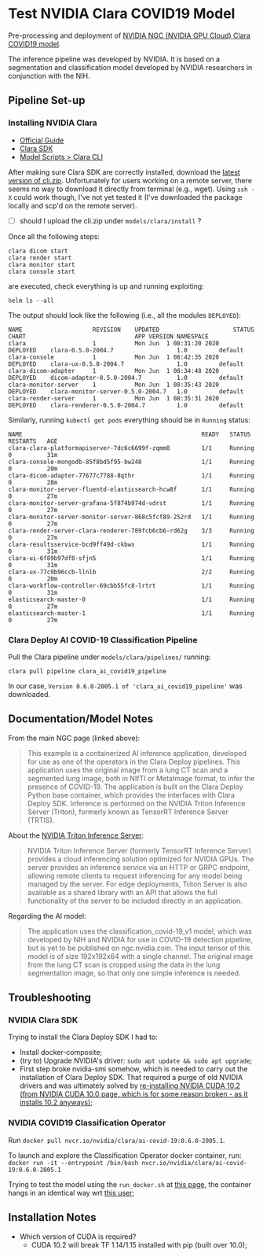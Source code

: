# Test NVIDIA Clara COVID19 Model

Pre-processing and deployment of [NVIDIA NGC (NVIDIA GPU Cloud) Clara COVID19 model](https://ngc.nvidia.com/catalog/containers/nvidia:clara:ai-covid-19).

The inference pipeline was developed by NVIDIA. It is based on a segmentation and classification model developed by NVIDIA researchers in conjunction with the NIH.

## Pipeline Set-up

### Installing NVIDIA Clara

* [Official Guide](https://docs.nvidia.com/clara/deploy/ClaraInstallation.html)
* [Clara SDK](https://ngc.nvidia.com/catalog/resources/nvidia:clara:clara_bootstrap)
* [Model Scripts > Clara CLI](https://ngc.nvidia.com/catalog/resources/nvidia:clara:clara_cli)

After making sure Clara SDK are correctly installed, download the [latest version of cli.zip](https://ngc.nvidia.com/catalog/resources/nvidia:clara:clara_cli/files). Unfortunately for users working on a remote server, there seems no way to download it directly from terminal (e.g., wget). Using `ssh -X` could work though, I've not yet tested it (I've downloaded the package locally and scp'd on the remote server).
* [ ] should I upload the cli.zip under `models/clara/install` ?


Once all the following steps:

```
clara dicom start
clara render start
clara monitor start
clara console start
```

are executed, check everything is up and running exploiting:

```
helm ls --all 
```

The output should look like the following (i.e., all the modules `DEPLOYED`):

```
NAME                	REVISION	UPDATED                 	STATUS  	CHART                            	APP VERSION	NAMESPACE
clara               	1       	Mon Jun  1 08:31:20 2020	DEPLOYED	clara-0.5.0-2004.7               	1.0        	default  
clara-console       	1       	Mon Jun  1 08:42:35 2020	DEPLOYED	clara-ux-0.5.0-2004.7            	1.0        	default  
clara-dicom-adapter 	1       	Mon Jun  1 08:34:48 2020	DEPLOYED	dicom-adapter-0.5.0-2004.7       	1.0        	default  
clara-monitor-server	1       	Mon Jun  1 08:35:43 2020	DEPLOYED	clara-monitor-server-0.5.0-2004.7	1.0        	default  
clara-render-server 	1       	Mon Jun  1 08:35:31 2020	DEPLOYED	clara-renderer-0.5.0-2004.7      	1.0        	default 
```

Similarly, running `kubectl get pods` everything should be in `Running` status:

```
NAME                                                   READY   STATUS    RESTARTS   AGE
clara-clara-platformapiserver-7dc6c6699f-zqmm8         1/1     Running   0          31m
clara-console-mongodb-85f8bd5f95-bw248                 1/1     Running   0          20m
clara-dicom-adapter-77677c7788-8qthr                   1/1     Running   0          28m
clara-monitor-server-fluentd-elasticsearch-hcw8f       1/1     Running   0          27m
clara-monitor-server-grafana-5f874b974d-vdrst          1/1     Running   0          27m
clara-monitor-server-monitor-server-868c5fcf89-252rd   1/1     Running   0          27m
clara-render-server-clara-renderer-789fcb6cb6-rd62g    3/3     Running   0          27m
clara-resultsservice-bcd9ff49d-ckbws                   1/1     Running   0          31m
clara-ui-6f89b97df8-sfjn5                              1/1     Running   0          31m
clara-ux-77c9b96ccb-llnlb                              2/2     Running   0          20m
clara-workflow-controller-69cbb55fc8-lrtrt             1/1     Running   0          31m
elasticsearch-master-0                                 1/1     Running   0          27m
elasticsearch-master-1                                 1/1     Running   0          27m
```

### Clara Deploy AI COVID-19 Classification Pipeline

Pull the Clara pipeline under `models/clara/pipelines/` running:

```
clara pull pipeline clara_ai_covid19_pipeline
```

In our case, `Version 0.6.0-2005.1 of 'clara_ai_covid19_pipeline'` was downloaded.


## Documentation/Model Notes

From the main NGC page (linked above): 

> This example is a containerized AI inference application, developed for use as one of the operators in the Clara Deploy pipelines. This application uses the original image from a lung CT scan and a segmented lung image, both in NIfTI or MetaImage format, to infer the presence of COVID-19. The application is built on the Clara Deploy Python base container, which provides the interfaces with Clara Deploy SDK. Inference is performed on the NVIDIA Triton Inference Server (Triton), formerly known as TensorRT Inference Server (TRTIS).

About the [NVIDIA Triton Inference Server](https://docs.nvidia.com/deeplearning/triton-inference-server/user-guide/docs/):

> NVIDIA Triton Inference Server (formerly TensorRT Inference Server) provides a cloud inferencing solution optimized for NVIDIA GPUs. The server provides an inference service via an HTTP or GRPC endpoint, allowing remote clients to request inferencing for any model being managed by the server. For edge deployments, Triton Server is also available as a shared library with an API that allows the full functionality of the server to be included directly in an application.

Regarding the AI model:

> The application uses the classification_covid-19_v1 model, which was developed by NIH and NVIDIA for use in COVID-19 detection pipeline, but is yet to be published on ngc.nvidia.com. The input tensor of this model is of size 192x192x64 with a single channel. The original image from the lung CT scan is cropped using the data in the lung segmentation image, so that only one simple inference is needed.


## Troubleshooting

### NVIDIA Clara SDK

Trying to install the Clara Deploy SDK I had to:
* Install docker-composite;
* (try to) Upgrade NVIDIA's driver: `sudo apt update && sudo apt upgrade`;
* First step broke nvidia-smi somehow, which is needed to carry out the installation of Clara Deploy SDK. That required a purge of old NVIDIA drivers and was ultimately solved by [re-installing NVIDIA CUDA 10.2 (from NVIDIA CUDA 10.0 page, which is for some reason broken - as it installs 10.2 anyways)](https://developer.nvidia.com/cuda-10.0-download-archive);

### NVIDIA COVID19 Classification Operator
Run `docker pull nvcr.io/nvidia/clara/ai-covid-19:0.6.0-2005.1`.

To launch and explore the Classification Operator docker container, run:
`docker run -it --entrypoint /bin/bash nvcr.io/nvidia/clara/ai-covid-19:0.6.0-2005.1`

Trying to test the model using the `run_docker.sh` at [this page](https://ngc.nvidia.com/catalog/containers/nvidia:clara:ai-covid-19), the container hangs in an identical way wrt [this user](https://forums.developer.nvidia.com/t/clara-deploy-sdk-stuck-at-wait-until-trtis-is-ready/124488/2);


## Installation Notes
* Which version of CUDA is required?
  * CUDA 10.2 will break TF 1.14/1.15 installed with pip (built over 10.0);
